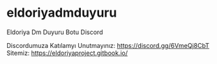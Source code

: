# eldoriyadmduyuru
Eldoriya Dm Duyuru Botu Discord

Discordumuza Katılamyı Unutmayınız: https://discord.gg/6VmeQj8CbT
Sitemiz: https://eldoriyaproject.gitbook.io/
